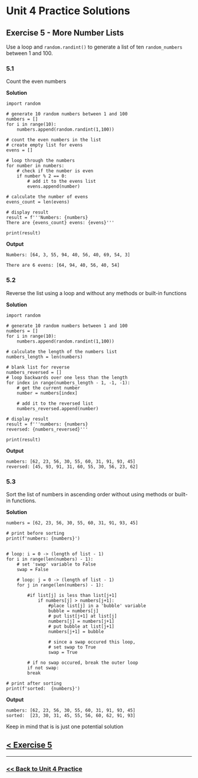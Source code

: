 # Unit 4 Practice Solutions

## **Exercise 5 - More Number Lists**

Use a loop and `random.randint()` to generate a list of ten `random_numbers` between 1 and 100.

### **5.1**

Count the even numbers

**Solution**

    import random

    # generate 10 random numbers between 1 and 100
    numbers = []
    for i in range(10):
        numbers.append(random.randint(1,100))

    # count the even numbers in the list
    # create empty list for evens
    evens = []

    # loop through the numbers
    for number in numbers:
        # check if the number is even
        if number % 2 == 0:
            # add it to the evens list
            evens.append(number)

    # calculate the number of evens
    evens_count = len(evens)

    # display result
    result = f'''Numbers: {numbers}
    There are {evens_count} evens: {evens}'''

    print(result)

**Output**

    Numbers: [64, 3, 55, 94, 40, 56, 40, 69, 54, 3]

    There are 6 evens: [64, 94, 40, 56, 40, 54]

### **5.2**

Reverse the list using a loop and without any methods or built-in functions

**Solution**

    import random

    # generate 10 random numbers between 1 and 100
    numbers = []
    for i in range(10):
        numbers.append(random.randint(1,100))

    # calculate the length of the numbers list
    numbers_length = len(numbers)

    # blank list for reverse
    numbers_reversed = []
    # loop backwards over one less than the length
    for index in range(numbers_length - 1, -1, -1):
        # get the current number
        number = numbers[index]

        # add it to the reversed list
        numbers_reversed.append(number)

    # display result
    result = f'''numbers: {numbers}
    reversed: {numbers_reversed}'''

    print(result)

**Output**

    numbers: [62, 23, 56, 30, 55, 60, 31, 91, 93, 45]
    reversed: [45, 93, 91, 31, 60, 55, 30, 56, 23, 62]

### **5.3**

Sort the list of numbers in ascending order without using methods or built-in functions.

**Solution**

    numbers = [62, 23, 56, 30, 55, 60, 31, 91, 93, 45]

    # print before sorting
    print(f'numbers: {numbers}')


    # loop: i = 0 -> (length of list - 1)
    for i in range(len(numbers) - 1):
        # set 'swap' variable to False
        swap = False

        # loop: j = 0 -> (length of list - 1)
        for j in range(len(numbers) - 1):

            #if list[j] is less than list[j+1]
                if numbers[j] > numbers[j+1]:
                    #place list[j] in a 'bubble' variable
                    bubble = numbers[j]
                    # put list[j+1] at list[j]
                    numbers[j] = numbers[j+1]
                    # put bubble at list[j+1]
                    numbers[j+1] = bubble

                    # since a swap occured this loop,
                    # set swap to True
                    swap = True

            # if no swap occured, break the outer loop
            if not swap:
            break

    # print after sorting
    print(f'sorted:  {numbers}')

**Output**

    numbers: [62, 23, 56, 30, 55, 60, 31, 91, 93, 45]
    sorted:  [23, 30, 31, 45, 55, 56, 60, 62, 91, 93]

Keep in mind that is is just one potential solution

## [< Exercise 5](../exercise_5.md)

---

### [<< Back to Unit 4 Practice](/practice/unit_4/)
